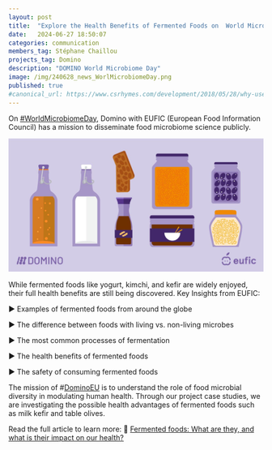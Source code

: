 ```yaml
---
layout: post
title:  "Explore the Health Benefits of Fermented Foods on  World Microbiome Day with EUFIC"
date:   2024-06-27 18:50:07
categories: communication
members_tag: Stéphane Chaillou
projects_tag: Domino
description: "DOMINO World Microbiome Day"
image: /img/240628_news_WorlMicrobiomeDay.png
published: true
#canonical_url: https://www.csrhymes.com/development/2018/05/28/why-use-a-static-site-generator.html
---
```


On [#WorldMicrobiomeDay](https://www.linkedin.com/feed/hashtag/?keywords=worldmicrobiomeday), Domino with EUFIC (European Food Information Council) has a mission to disseminate food microbiome science publicly.

![](/img/240628_news_WorlMicrobiomeDay.png)

While fermented foods like yogurt, kimchi, and kefir are widely enjoyed, their full health benefits are still being discovered. Key Insights from EUFIC:

▶️ Examples of fermented foods from around the globe

▶️ The difference between foods with living vs. non-living microbes

▶️ The most common processes of fermentation

▶️ The health benefits of fermented foods

▶️ The safety of consuming fermented foods

The mission of \#[DominoEU](/projects/domino/) is to understand the role of food microbial diversity in modulating human health. Through our project case studies, we are investigating the possible health advantages of fermented foods such as milk kefir and table olives.

Read the full article to learn more: 🔗 [Fermented foods: What are they, and what is their impact on our health?](https://www.eufic.org/en/healthy-living/article/fermented-foods-what-are-they-and-what-is-their-impact-on-our-health)
